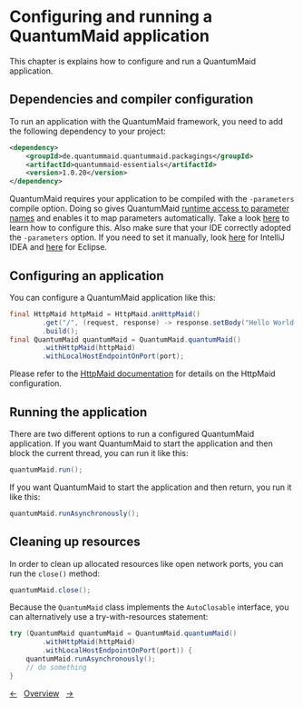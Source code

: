 # Configuring and running a QuantumMaid application
This chapter is explains how to configure and run a QuantumMaid application.

## Dependencies and compiler configuration
To run an application with the QuantumMaid framework, you need to add the following dependency to your project:
<!---[CodeSnippet](dependency)-->
```xml
<dependency>
    <groupId>de.quantummaid.quantummaid.packagings</groupId>
    <artifactId>quantummaid-essentials</artifactId>
    <version>1.0.20</version>
</dependency>
```

QuantumMaid requires your application to be compiled with the `-parameters` compile option.
Doing so gives QuantumMaid [runtime access to parameter names](http://openjdk.java.net/jeps/118) and
enables it to map parameters automatically.
Take a look [here](https://www.logicbig.com/how-to/java-command/java-compile-with-method-parameter-names.html) to learn
how to configure this.
Also make sure that your IDE correctly adopted the `-parameters` option.
If you need to set it manually, look [here](https://www.jetbrains.com/help/idea/specifying-compilation-settings.html#configure_compiler_settings)
for IntelliJ IDEA and [here](https://stackoverflow.com/questions/9483315/where-do-you-configure-eclipse-java-compiler-javac-flags) for Eclipse.

## Configuring an application

You can configure a QuantumMaid application like this:
<!---[CodeSnippet](configuration)-->
```java
final HttpMaid httpMaid = HttpMaid.anHttpMaid()
        .get("/", (request, response) -> response.setBody("Hello World!"))
        .build();
final QuantumMaid quantumMaid = QuantumMaid.quantumMaid()
        .withHttpMaid(httpMaid)
        .withLocalHostEndpointOnPort(port);
```
Please refer to the [HttpMaid documentation](https://github.com/quantummaid/httpmaid/blob/master/README.md) for details on the HttpMaid configuration. 


## Running the application
There are two different options to run a configured QuantumMaid application.
If you want QuantumMaid to start the application and then block the current thread, you can run it like this: 
<!---[CodeSnippet](runSynchronously)-->
```java
quantumMaid.run();
```

If you want QuantumMaid to start the application and then return, you run it like this:

<!---[CodeSnippet](runAsynchronously)-->
```java
quantumMaid.runAsynchronously();
```


## Cleaning up resources
In order to clean up allocated resources like open network ports, you can run the `close()` method:

<!---[CodeSnippet](close)-->
```java
quantumMaid.close();
```

Because the `QuantumMaid` class implements the `AutoClosable` interface, you can alternatively use
a try-with-resources statement:

<!---[CodeSnippet](tryWithResources)-->
```java
try (QuantumMaid quantumMaid = QuantumMaid.quantumMaid()
        .withHttpMaid(httpMaid)
        .withLocalHostEndpointOnPort(port)) {
    quantumMaid.runAsynchronously();
    // do something
}
```

<!---[Nav]-->
[&larr;](01_QuantumMaid.md)&nbsp;&nbsp;&nbsp;[Overview](../README.md)&nbsp;&nbsp;&nbsp;[&rarr;](03_Testing.md)